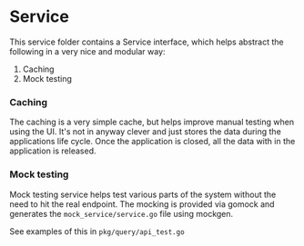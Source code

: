 # Service

This service folder contains a Service interface, which helps abstract the
following in a very nice and modular way:

 1. Caching
 2. Mock testing

### Caching

The caching is a very simple cache, but helps improve manual testing when using
the UI. It's not in anyway clever and just stores the data during the
applications life cycle. Once the application is closed, all the data with in
the application is released.

### Mock testing

Mock testing service helps test various parts of the system without the need to
hit the real endpoint. The mocking is provided via gomock and generates the
`mock_service/service.go` file using mockgen.

See examples of this in `pkg/query/api_test.go`
